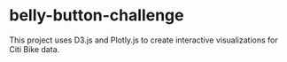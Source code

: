 # belly-button-challenge
This project uses D3.js and Plotly.js to create interactive visualizations for Citi Bike data.
